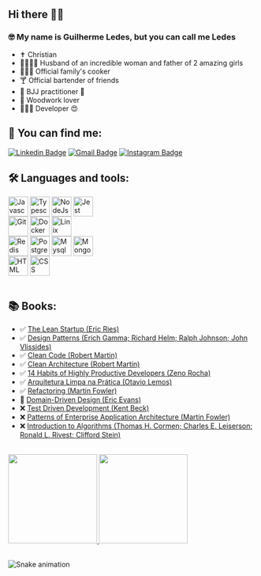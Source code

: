 ## Hi there 👋🏽 
### 🤓 My name is Guilherme Ledes, but you can call me Ledes
- ✝️ Christian
- 👨‍👩‍👧‍👧 Husband of an incredible woman and father of 2 amazing girls
- 👨🏽‍🍳 Official family's cooker
- 🍸 Official bartender of friends
- 🥋 BJJ practitioner 💜
- 🔨 Woodwork lover
- 👨🏽‍💻 Developer 😍

## 💬 You can find me:

 [![Linkedin Badge](https://img.shields.io/badge/-guilhermeledes-0a66c2?style=for-the-badge&logo=Linkedin&logoColor=white&link=https://www.linkedin.com/in/guilhermeledes)](https://www.linkedin.com/in/guilhermeledes) 
[![Gmail Badge](https://img.shields.io/badge/-ledes.guilherme@gmail.com-ea4335?style=for-the-badge&logo=Gmail&logoColor=white&link=mailto:ledes.guilherme@gmail.com)](mailto:ledes.guilherme@gmail.com)
  [![Instagram Badge](https://img.shields.io/badge/-guilhermeledes-d80055?style=for-the-badge&logo=Instagram&logoColor=white&link=https://instagram.com/guilhermeledes)](https://www.instagram.com/guilhermeledes) 


## 🛠 Languages and tools:
<div style="display: inline_block;">
  <img align="center" alt="Javascript" height="40" width="40" src="https://cdn.jsdelivr.net/gh/devicons/devicon/icons/javascript/javascript-original.svg">
  <img align="center" alt="Typescript" height="40" width="40" src="https://cdn.jsdelivr.net/gh/devicons/devicon/icons/typescript/typescript-original.svg">
  <img align="center" alt="NodeJs" height="40" width="40" src="https://cdn.jsdelivr.net/gh/devicons/devicon/icons/nodejs/nodejs-original.svg">
  <img align="center" alt="Jest" height="40" width="40" src="https://cdn.jsdelivr.net/gh/devicons/devicon/icons/jest/jest-plain.svg"> 

  <br/>

  <img align="center" alt="Git" height="40" width="40" src="https://cdn.jsdelivr.net/gh/devicons/devicon/icons/git/git-plain.svg">
  <img align="center" alt="Docker" height="40" width="40" src="https://cdn.jsdelivr.net/gh/devicons/devicon/icons/docker/docker-plain.svg">
  <img align="center" alt="Linix" height="40" width="40" src="https://cdn.jsdelivr.net/gh/devicons/devicon/icons/linux/linux-original.svg">

  <br/>

  <img align="center" alt="Redis" height="40" width="40" src="https://cdn.jsdelivr.net/gh/devicons/devicon/icons/redis/redis-plain.svg">
  <img align="center" alt="Postgress" height="40" width="40" src="https://cdn.jsdelivr.net/gh/devicons/devicon/icons/postgresql/postgresql-plain.svg">
  <img align="center" alt="Mysql" height="40" width="40" src="https://cdn.jsdelivr.net/gh/devicons/devicon/icons/mysql/mysql-plain.svg">
  <img align="center" alt="Mongodb" height="40" width="40" src="https://cdn.jsdelivr.net/gh/devicons/devicon/icons/mongodb/mongodb-plain.svg">
  
   <br/>

  <img align="center" alt="HTML" height="40" width="40" src="https://cdn.jsdelivr.net/gh/devicons/devicon/icons/html5/html5-original.svg">
  <img align="center" alt="CSS" height="40" width="40" src="https://cdn.jsdelivr.net/gh/devicons/devicon/icons/css3/css3-original.svg">
  
</div>

<br />

## 📚 Books:
- ✅ [The Lean Startup (Eric Ries)](https://www.amazon.com/Lean-Startup-Entrepreneurs-Continuous-Innovation-ebook/dp/B004J4XGN6/)
- ✅ [Design Patterns (Erich Gamma; Richard Helm; Ralph Johnson; John Vlissides)](https://www.amazon.com/Design-Patterns-Object-Oriented-Addison-Wesley-Professional-ebook/dp/B000SEIBB8)
- ✅ [Clean Code (Robert Martin)](https://www.amazon.com/Clean-Code-Handbook-Software-Craftsmanship-ebook/dp/B001GSTOAM/)
- ✅ [Clean Architecture (Robert Martin)](https://www.amazon.com/Clean-Architecture-Craftsmans-Software-Structure-ebook/dp/B075LRM681/)
- ✅ [14 Habits of Highly Productive Developers (Zeno Rocha)](https://www.amazon.com/Habits-Highly-Productive-Developers-English-ebook/dp/B08BF74RRG)
- ✅ [Arquitetura Limpa na Prática (Otavio Lemos)](https://hotmart.com/product/livro-arquitetura-limpa-na-pratica)
- ✅ [Refactoring (Martin Fowler)](https://www.amazon.com/Refactoring-Improving-Existing-Addison-Wesley-Signature-ebook/dp/B07LCM8RG2/)
- 📖 [Domain-Driven Design (Eric Evans)](https://www.amazon.com/Domain-Driven-Design-Tackling-Complexity-Software-ebook/dp/B00794TAUG/)
- ❌ [Test Driven Development (Kent Beck)](https://www.amazon.com/Test-Driven-Development-Kent-Beck-ebook/dp/B095SQ9WP4)
- ❌ [Patterns of Enterprise Application Architecture (Martin Fowler)](https://www.amazon.com/Patterns-Enterprise-Application-Architecture-Addison-Wesley-ebook-dp-B008OHVDFM/dp/B008OHVDFM/)
- ❌ [Introduction to Algorithms (Thomas H. Cormen; Charles E. Leiserson; Ronald L. Rivest; Clifford Stein)](https://www.amazon.com/Introduction-Algorithms-third-Thomas-Cormen-ebook/dp/B08FH8N996/)

<div>
  <br/>
  <a href="https://github.com/guilhermeledes">
  <img height="180em" src="https://github-readme-stats.vercel.app/api?username=guilhermeledes&show_icons=true&theme=dracula&include_all_commits=true&count_private=true"/>
  <img height="180em" src="https://github-readme-stats.vercel.app/api/top-langs/?username=guilhermeledes&layout=compact&langs_count=7&theme=dracula"/>
  </a>
</div>

<br />
  
![Snake animation](https://github.com/guilhermeledes/guilhermeledes/blob/output/github-contribution-grid-snake.svg)
